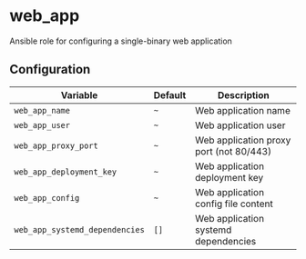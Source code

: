 # web_app
Ansible role for configuring a single-binary web application

## Configuration
| Variable | Default | Description |
| -------- | ------- | ----------- |
| `web_app_name` | `~` | Web application name |
| `web_app_user` | `~` | Web application user |
| `web_app_proxy_port` | `~` | Web application proxy port (not 80/443) |
| `web_app_deployment_key` | `~` | Web application deployment key |
| `web_app_config` | `~` | Web application config file content |
| `web_app_systemd_dependencies` | `[]` | Web application systemd dependencies |
